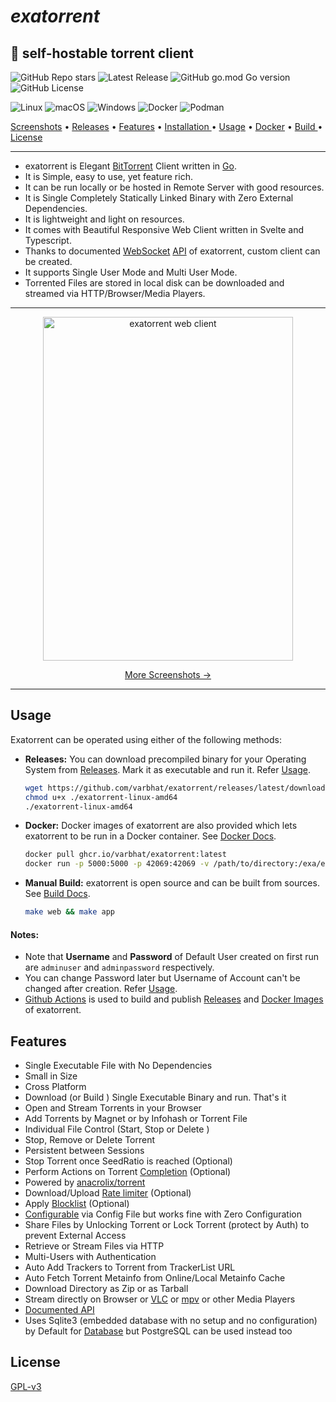 # *exatorrent*
## 🧲 self-hostable torrent client

![GitHub Repo stars](https://img.shields.io/github/stars/varbhat/exatorrent)
![Latest Release](https://img.shields.io/github/release/varbhat/exatorrent)
![GitHub go.mod Go version](https://img.shields.io/github/go-mod/go-version/varbhat/exatorrent)
![GitHub License](https://img.shields.io/github/license/varbhat/exatorrent?logoColor=violet)

![Linux](https://img.shields.io/badge/Linux-%23.svg?logo=linux&color=FCC624&logoColor=black)
![macOS](https://img.shields.io/badge/macOS-%23.svg?logo=apple&color=000000&logoColor=white)
![Windows](https://img.shields.io/badge/Windows-%23.svg?logo=windows&color=0078D6&logoColor=white)
![Docker](https://img.shields.io/badge/docker-%23.svg?logo=docker&color=1D63ED&logoColor=white)
![Podman](https://img.shields.io/badge/podman-%23.svg?logo=podman&color=734392&logoColor=white)

<p><a href="docs/screenshots.md">Screenshots</a> &bull; <a href="https://github.com/varbhat/exatorrent/releases/latest">Releases</a> &bull; <a href="#features">Features</a> &bull; <a href="#usage"> Installation </a> &bull; <a href="docs/usage.md"> Usage</a> &bull; <a href="docs/docker.md">Docker</a> &bull; <a href="docs/build.md"> Build </a> &bull; <a href="LICENSE">License</a></p>
<hr>

* exatorrent is Elegant [BitTorrent](https://www.bittorrent.org/) Client written in [Go](https://go.dev/).
* It is Simple, easy to use, yet feature rich.
* It can be run locally or be hosted in Remote Server with good resources.
* It is Single Completely Statically Linked Binary with Zero External Dependencies.
* It is lightweight and light on resources.
* It comes with Beautiful Responsive Web Client written in Svelte and Typescript.
* Thanks to documented [WebSocket](https://datatracker.ietf.org/doc/html/rfc6455) [API](docs/API.md) of exatorrent, custom client can be created.
* It supports Single User Mode and Multi User Mode.
* Torrented Files are stored in local disk can be downloaded and streamed via HTTP/Browser/Media Players.

<hr>
<p align="center">
<img src="https://raw.githubusercontent.com/varbhat/exatorrent/assets/main.png" alt="exatorrent web client" width=400 height=550 />
  <p align="center"><a href="docs/screenshots.md">More Screenshots →</a></p>
</p>
<hr>

## Usage
Exatorrent can be operated using either of the following methods:
* **Releases:** You can download precompiled binary for your Operating System from [Releases](https://github.com/varbhat/exatorrent/releases/latest). Mark it as executable and run it. Refer [Usage](docs/usage.md).
  ```bash
  wget https://github.com/varbhat/exatorrent/releases/latest/download/exatorrent-linux-amd64
  chmod u+x ./exatorrent-linux-amd64
  ./exatorrent-linux-amd64
  ```
 * **Docker:** Docker images of exatorrent are also provided which lets exatorrent to be run in a Docker container. See [Docker Docs](docs/docker.md).
   ```bash
   docker pull ghcr.io/varbhat/exatorrent:latest
   docker run -p 5000:5000 -p 42069:42069 -v /path/to/directory:/exa/exadir ghcr.io/varbhat/exatorrent:latest
   ```
 * **Manual Build:** exatorrent is open source and can be built from sources. See [Build Docs](docs/build.md).
   ```bash
   make web && make app
   ```

#### Notes:
* Note that **Username** and **Password** of Default User created on first run are `adminuser` and `adminpassword` respectively.
* You can change Password later but Username of Account can't be changed after creation. Refer [Usage](docs/usage.md#-admin).
* [Github Actions](https://github.com/features/actions) is used to build and publish [Releases](https://github.com/varbhat/exatorrent/releases/latest) and [Docker Images](https://ghcr.io/varbhat/exatorrent) of exatorrent.


## Features
* Single Executable File with No Dependencies
* Small in Size
* Cross Platform
* Download (or Build ) Single Executable Binary and run. That's it
* Open and Stream Torrents in your Browser
* Add Torrents by Magnet or by Infohash or Torrent File
* Individual File Control (Start, Stop or Delete )
* Stop, Remove or Delete Torrent
* Persistent between Sessions
* Stop Torrent once SeedRatio is reached (Optional)
* Perform Actions on Torrent [Completion](docs/config.md#actions-on-torrent-completion) (Optional)
* Powered by [anacrolix/torrent](https://github.com/anacrolix/torrent)
* Download/Upload [Rate limiter](docs/usage.md#rate-limiter) (Optional)
* Apply [Blocklist](docs/usage.md#blocklist) (Optional)
* [Configurable](docs/config.md) via Config File but works fine with Zero Configuration
* Share Files by Unlocking Torrent or Lock Torrent (protect by Auth)  to prevent External Access
* Retrieve or Stream Files via HTTP
* Multi-Users with Authentication
* Auto Add Trackers to Torrent from TrackerList URL
* Auto Fetch Torrent Metainfo from Online/Local Metainfo Cache
* Download Directory as Zip or as Tarball
* Stream directly on Browser or [VLC](https://www.videolan.org/vlc/) or [mpv](https://mpv.io/) or other Media Players
* [Documented API](docs/API.md)
* Uses Sqlite3 (embedded database with no setup and no configuration) by Default for [Database](docs/database.md) but PostgreSQL can be used instead too

## License
[GPL-v3](LICENSE)
